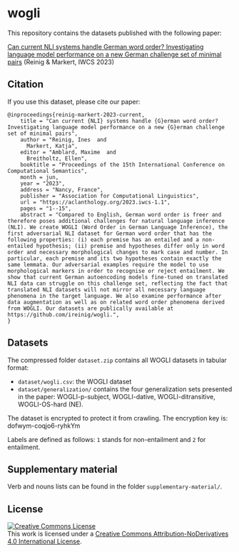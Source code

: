 # wogli
This repository contains the datasets published with the following paper:

[Can current NLI systems handle German word order? Investigating language model performance on a new German challenge set of minimal pairs](https://aclanthology.org/2023.iwcs-1.1) (Reinig & Markert, IWCS 2023)

## Citation

If you use this dataset, please cite our paper:
```
@inproceedings{reinig-markert-2023-current,
    title = "Can current {NLI} systems handle {G}erman word order? Investigating language model performance on a new {G}erman challenge set of minimal pairs",
    author = "Reinig, Ines  and
      Markert, Katja",
    editor = "Amblard, Maxime  and
      Breitholtz, Ellen",
    booktitle = "Proceedings of the 15th International Conference on Computational Semantics",
    month = jun,
    year = "2023",
    address = "Nancy, France",
    publisher = "Association for Computational Linguistics",
    url = "https://aclanthology.org/2023.iwcs-1.1",
    pages = "1--15",
    abstract = "Compared to English, German word order is freer and therefore poses additional challenges for natural language inference (NLI). We create WOGLI (Word Order in German Language Inference), the first adversarial NLI dataset for German word order that has the following properties: (i) each premise has an entailed and a non-entailed hypothesis; (ii) premise and hypotheses differ only in word order and necessary morphological changes to mark case and number. In particular, each premise and its two hypotheses contain exactly the same lemmata. Our adversarial examples require the model to use morphological markers in order to recognise or reject entailment. We show that current German autoencoding models fine-tuned on translated NLI data can struggle on this challenge set, reflecting the fact that translated NLI datasets will not mirror all necessary language phenomena in the target language. We also examine performance after data augmentation as well as on related word order phenomena derived from WOGLI. Our datasets are publically available at https://github.com/ireinig/wogli.",
}

```

## Datasets

The compressed folder `dataset.zip` contains all WOGLI datasets in tabular format:
- `dataset/wogli.csv`: the WOGLI dataset
- `dataset/generalization/` contains the four generalization sets presented in the paper: WOGLI-p-subject, WOGLI-dative, WOGLI-ditransitive, WOGLI-OS-hard (NE).

The dataset is encrypted to protect it from crawling. The encryption key is: dofwym-coqjo6-ryhkYm

Labels are defined as follows: `1` stands for non-entailment and `2` for entailment.

## Supplementary material

Verb and nouns lists can be found in the folder `supplementary-material/`.

## License
<a rel="license" href="http://creativecommons.org/licenses/by-nd/4.0/"><img alt="Creative Commons License" style="border-width:0" src="https://i.creativecommons.org/l/by-nd/4.0/88x31.png" /></a><br />This work is licensed under a <a rel="license" href="http://creativecommons.org/licenses/by-nd/4.0/">Creative Commons Attribution-NoDerivatives 4.0 International License</a>.
